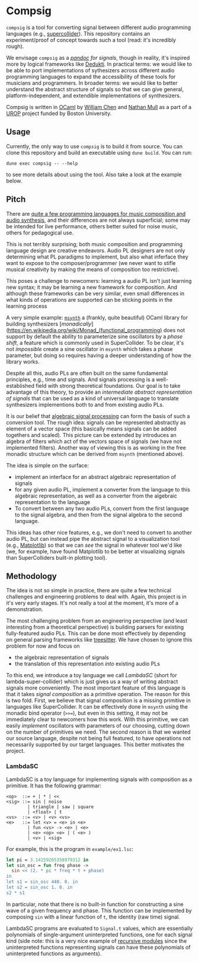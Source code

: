# Compsig

`compsig` is a tool for converting signal between different audio
programming languages (e.g.,
[supercollider](https://supercollider.github.io)).  This repository
contains an experiment/proof of concept towards such a tool (read:
it's incredibly rough).

We envisage `compsig` as a *[pandoc](https://pandoc.org) for signals*,
though in reality, it's inspired more by logical frameworks like
[Dedukti](https://deducteam.github.io).  In practical terms: we would
like to be able to port implementations of sythesizers across
different audio programming languages to expand the accessibility of
these tools for musicians and programmers.  In broader terms: we would
like to better understand the abstract structure of signals so that we
can give general, platform-independent, and extendible implementations
of synthesizers.

Compsig is written in [OCaml](https://ocaml.org) by [William
Chen](https://github.com/chenxww) and [Nathan
Mull](https://nmmull.github.io) as a part of a
[UROP](https://www.bu.edu/urop/) project funded by Boston University.

## Usage

Currently, the only way to use `compsig` is to build it from source.
You can clone this repository and build an executable using `dune
build`.  You can run:

```
dune exec compsig -- --help
```

to see more details about using the tool.  Also take a look at the
example below.

## Pitch

There are [quite a few programming languages for music composition and
audio
synthesis](https://en.wikipedia.org/wiki/List_of_audio_programming_languages),
and their differences are not always superficial; some may be intended
for live performance, others better suited for noise music, others
for pedagogical use.

This is not terribly surprising; both music composition and
programming language design are creative endeavors.  Audio PL
designers are not only determining what PL paradigms to implement, but
also what inferface they want to expose to the composer/programmer (we
never want to stifle musical creativity by making the means of
composition too restrictive).

This poses a challenge to newcomers: learning a audio PL isn't just
learning new syntax; it may be learning a new framework for
composition.  And although these frameworks can be very similar, even
small differences in what kinds of operations are supported can be
sticking points in the learning process

A very simple example:
[`msynth`](https://github.com/smimram/monadic-synth) a (frankly, quite
beautiful) OCaml library for building synthesizers
[*monadically*](https://en.wikipedia.org/wiki/Monad_(functional_programming)
does not support by default the ability to parameterize sine
oscillators by a *phase shift*, a feature which is commonly used in
SuperCollider.  To be clear, it's not *impossible* create a sine
oscillator in `msynth` which takes a phase parameter, but doing so
requires having a deeper understanding of how the library works.

Despite all this, audio PLs are often built on the same fundamental
principles, e.g., time and signals.  And signals processing is a
well-established field with strong theoretical foundations.  Our goal
is to take advantage of this theory, to provide an *intermediate
abstract representation of signals* that can be used as a kind of
universal language to translate synthesizers implementions both to and
from existing audio PLs.

It is our belief that [algebraic signal
processing](https://ieeexplore.ieee.org/document/4520147) can form the
basis of such a conversion tool. The rough idea: signals can be
represented abstractly as element of a vector space (this basically
means signals can be added togethers and scaled). This picture can be
extended by introduces an algebra of filters which act of the vectors
space of signals (we have not implemented filters). Another way of
viewing this is as working in the free monadic structure which can be
derived from `msynth` (mentioned above).

The idea is simple on the surface:

* implement an interface for an abstract algebraic representation of signals
* for any given audio PL, implement a converter from the language to this algebraic representation, as well as a converter from the algebraic representation to the language
* To convert between any two audio PLs, convert from the first language to the signal algebra, and then from the signal algebra to the second language.

This ideas has other nice features, e.g., we don't need to convert to
another audio PL, but can instead pipe the abstract signal to a
visualization tool (e.g., [Matplotlib](https://matplotlib.org/)) so
that we can *see* the signal in whatever tool we'd like (we, for
example, have found Matplotlib to be better at visualizing signals
than SuperColliders built-in plotting tool).

## Methodology

The idea is not so simple in practice, there are quite a few technical
challenges and engineering problems to deal with.  Again, this project
is in it's very early stages. It's not really a tool at the moment,
it's more of a demonstration.

The most challenging problem from an engineering perspective (and
least interesting from a theoretical perspective) is building parsers
for existing fully-featured audio PLs. This can be done most
effectively by depending on general parsing frameworks like
[treesitter](https://tree-sitter.github.io/tree-sitter/). We have
chosen to ignore this problem for now and focus on

* the algebraic representation of signals
* the translation of this representation *into* existing audio PLs

To this end, we introduce a toy language we call *LambdaSC* (short for
lambda-super-collider) which is just gives us a way of writing
abstract signals more conveniently. The most important feature of this
language is that it takes *signal composition* as a primitive
operation.  The reason for this is two fold. First, we believe that
signal composition is a missing primitive in languages like
SuperCollider.  It can be effectively done in `msynth` using the
monadic bind operator (`>>=`), but even in this setting, it may not be
immediately clear to newcomers how this work. With this primitive, we
can easily *implement* oscillators with parameters of our choosing,
cutting down on the number of primitives we need. The second reason is
that we wanted our source language, despite not being full featured,
to have operations not necessarily supported by our target languages.
This better motivates the project.

### LambdaSC

LambdaSC is a toy language for implementing signals with composition
as a primitive. It has the following grammar:

```
<op>  ::= + | * | <<
<sig> ::= sin | noise
        | triangle | saw | square
        | <float> | t
<vs>  ::= <v> | <v> <vs>
<e>   ::= let <v> = <e> in <e>
        | fun <vs> -> <e> | <e>
        | <e> <op> <e> | ( <e> )
        | <v> | <sig>
```

For example, this is the program in `example/ex1.lsc`:

```ocaml
let pi = 3.14159265358979312 in
let sin_osc = fun freq phase ->
  sin << (2. * pi * freq * t + phase)
in
let s1 = sin_osc 440. 0. in
let s2 = sin_osc 1. 0. in
s2 * s1
```

In particular, note that there is no built-in function for
constructing a sine wave of a given frequency and phase.  This
function can be implemented by composing `sin` with a linear function
of `t`, the identity (raw time) signal.

LambdaSC programs are evaluated to `Signal.t` values, which are
essentially polynomials of single-argument uninterpreted functions,
one for each signal kind (side note: this is a very nice example of
[recursive modules](https://ocaml.org/manual/4.11/manual024.html)
since the uninterpreted functions representing signals can have these
polynomials of uninterpreted functions as arguments).
